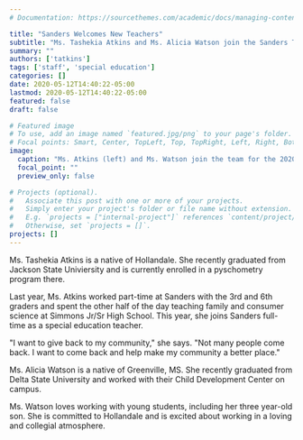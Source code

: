 ```yaml
---
# Documentation: https://sourcethemes.com/academic/docs/managing-content/

title: "Sanders Welcomes New Teachers"
subtitle: "Ms. Tashekia Atkins and Ms. Alicia Watson join the Sanders Team"
summary: ""
authors: ['tatkins']
tags: ['staff', 'special education']
categories: []
date: 2020-05-12T14:40:22-05:00
lastmod: 2020-05-12T14:40:22-05:00
featured: false
draft: false

# Featured image
# To use, add an image named `featured.jpg/png` to your page's folder.
# Focal points: Smart, Center, TopLeft, Top, TopRight, Left, Right, BottomLeft, Bottom, BottomRight.
image:
  caption: "Ms. Atkins (left) and Ms. Watson join the team for the 2020-2021 school year"
  focal_point: ""
  preview_only: false

# Projects (optional).
#   Associate this post with one or more of your projects.
#   Simply enter your project's folder or file name without extension.
#   E.g. `projects = ["internal-project"]` references `content/project/deep-learning/index.md`.
#   Otherwise, set `projects = []`.
projects: []
---
```


Ms. Tashekia Atkins is a native of Hollandale. She recently graduated
from Jackson State Univiersity and is currently enrolled in a
pyschometry program there.

Last year, Ms. Atkins worked part-time at Sanders with the 3rd and 6th graders and spent the other half of the day teaching family and consumer science at Simmons Jr/Sr High School. This year, she joins Sanders full-time as a special education teacher.

"I want to give back to my community," she says. "Not many people come
back. I want to come back and help make my community a better place."

Ms. Alicia Watson is a native of Greenville, MS. She recently graduated
from Delta State University and worked with their Child Development
Center on campus.

Ms. Watson loves working with young students, including her three
year-old son. She is committed to Hollandale and is excited about
working in a loving and collegial atmosphere.
